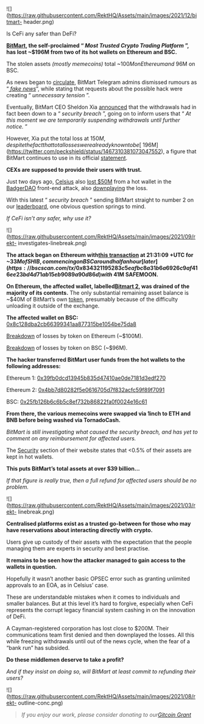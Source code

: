 ![](https://raw.githubusercontent.com/RektHQ/Assets/main/images/2021/12/bitmart-
header.png)

Is CeFi any safer than DeFi?

 **[BitMart](https://twitter.com/BitMartExchange), the self-proclaimed “ _Most
Trusted Crypto Trading Platform_ ”, has lost ~$196M from two of its hot
wallets on Ethereum and BSC.**

The stolen assets _(mostly memecoins)_ total ~$100M on Ethereum and ~$96M on
BSC.

As news began to
[circulate](https://twitter.com/peckshield/status/1467302620000043013),
BitMart Telegram admins dismissed rumours as “[ _fake
news_](https://twitter.com/peckshield/status/1467316799977193476/photo/4)”,
while stating that requests about the possible hack were creating “
_unnecessary tension_ ”.

Eventually, BitMart CEO Sheldon Xia
[announced](https://twitter.com/sheldonbitmart/status/1467316252855226368)
that the withdrawals had in fact been down to a “ _security breach_ ”, going
on to inform users that “ _At this moment we are temporarily suspending
withdrawals until further notice._ ”

However, Xia put the total loss at $150M, despite the fact that total losses
were already known to be
[~$196M](https://twitter.com/peckshield/status/1467310381073047552), a figure
that BitMart continues to use in its official
[statement](https://twitter.com/BitMartExchange/status/1467350568481878016).

 **CEXs are supposed to provide their users with trust.**

Just two days ago, [Celsius](https://celsius.network/) also [lost
$50M](https://etherscan.io/tx/0x951babdddbfbbba81bbbb7991a959d9815e80cc5d9418d10e692f41541029869)
from a hot wallet in the [BadgerDAO](https://rekt.news/badger-rekt/) front-end
attack, also
[downplaying](https://twitter.com/CelsiusNetwork/status/1466833049014972422)
the loss.

With this latest “ _security breach_ ” sending BitMart straight to number 2 on
our [leaderboard](https://rekt.news/leaderboard/), one obvious question
springs to mind.

 _If CeFi isn’t any safer, why use it?_

![](https://raw.githubusercontent.com/RektHQ/Assets/main/images/2021/09/rekt-
investigates-linebreak.png)

 **The attack began on Ethereum with[this
transaction](https://etherscan.io/tx/0x6afb730976b2cf39e5ea7ce8a56c3597728e4e5923f7abae7086fb53019e81e8)
at 21:31:09 +UTC for ~$33M of SHIB, commencing on BSC around half an hour
[later](https://bscscan.com/tx/0x834321195283c5eafbc8a31b6a6926c9af416ee23bd4d71ab15eb9089a90d86d)
with ~$41M SAFEMOON.**

 **On Ethereum, the affected wallet, labelled[Bitmart
2](https://etherscan.io/address/0x68b22215ff74e3606bd5e6c1de8c2d68180c85f7),
was drained of the majority of its contents.** The only substantial remaining
asset balance is ~$40M of BitMart’s own
[token](https://www.coingecko.com/en/coins/bitmart-token), presumably because
of the difficulty unloading it outside of the exchange.

 **The affected wallet on BSC:**
[0x8c128dba2cb66399341aa877315be1054be75da8](https://bscscan.com/address/0x8c128dba2cb66399341aa877315be1054be75da8)

[Breakdown](https://twitter.com/peckshield/status/1467302620000043013) of
losses by token on Ethereum (~$100M).

[Breakdown](https://twitter.com/peckshield/status/1467310381073047552) of
losses by token on BSC (~$96M).

 **The hacker transferred BitMart user funds from the hot wallets to the
following addresses:**

Ethereum 1:
[0x39fb0dcd13945b835d47410ae0de7181d3edf270](https://etherscan.io/address/0x39fb0dcd13945b835d47410ae0de7181d3edf270)

Ethereum 2:
[0x4bb7d80282f5e0616705d7f832acfc59f89f7091](https://etherscan.io/address/0x4bb7d80282f5e0616705d7f832acfc59f89f7091)

BSC:
[0x25fb126b6c6b5c8ef732b86822fa0f0024e16c61](https://bscscan.com/address/0x25fb126b6c6b5c8ef732b86822fa0f0024e16c61)

 **From there, the various memecoins were swapped via 1inch to ETH and BNB
before being washed via TornadoCash.**

 _BitMart is still investigating what caused the security breach, and has yet
to comment on any reimbursement for affected users._

The [Security](https://www.bitmart.com/security/en) section of their website
states that <0.5% of their assets are kept in hot wallets.

 **This puts BitMart’s total assets at over $39 billion…**

 _If that figure is really true, then a full refund for affected users should
be no problem._

![](https://raw.githubusercontent.com/RektHQ/Assets/main/images/2021/03/rekt-
linebreak.png)

 **Centralised platforms exist as a trusted go-between for those who may have
reservations about interacting directly with crypto.**

Users give up custody of their assets with the expectation that the people
managing them are experts in security and best practise.

 **It remains to be seen how the attacker managed to gain access to the
wallets in question.**

Hopefully it wasn’t another basic OPSEC error such as granting unlimited
approvals to an EOA, as in Celsius’ case.

These are understandable mistakes when it comes to individuals and smaller
balances. But at this level it’s hard to forgive, especially when CeFi
represents the corrupt legacy financial system cashing in on the innovation of
DeFi.

A Cayman-registered corporation has lost close to $200M. Their communications
team first denied and then downplayed the losses. All this while freezing
withdrawals until out of the news cycle, when the fear of a “bank run” has
subsided.

 **Do these middlemen deserve to take a profit?**

 _And if they insist on doing so, will BitMart at least commit to refunding
their users?_

![](https://raw.githubusercontent.com/RektHQ/Assets/main/images/2021/08/rekt-
outline-conc.png)

>  _If you enjoy our work, please consider donating to our[Gitcoin
> Grant](https://gitcoin.co/grants/1632/rekt-the-dark-web-of-defi-journalism)_


